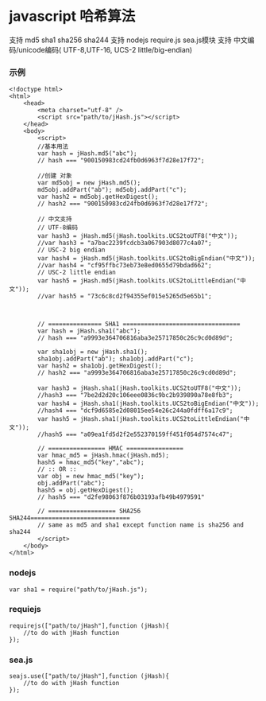 # javascript 哈希算法

支持 md5 sha1 sha256 sha244
支持 nodejs require.js sea.js模块
支持 中文编码/unicode编码( UTF-8,UTF-16, UCS-2 little/big-endian)

### 示例

    <!doctype html>
    <html>
        <head>
            <meta charset="utf-8" />
            <script src="path/to/jHash.js"></script>
        </head>
        <body>
            <script> 
            //基本用法
            var hash = jHash.md5("abc");
            // hash === "900150983cd24fb0d6963f7d28e17f72";

            //创建 对象
            var md5obj = new jHash.md5();
            md5obj.addPart("ab"); md5obj.addPart("c");
            var hash2 = md5obj.getHexDigest();
            // hash2 === "900150983cd24fb0d6963f7d28e17f72";

            // 中文支持
            // UTF-8编码
            var hash3 = jHash.md5(jHash.toolkits.UCS2toUTF8("中文"));
            //var hash3 = "a7bac2239fcdcb3a067903d8077c4a07";
            // USC-2 big endian
            var hash4 = jHash.md5(jHash.toolkits.UCS2toBigEndian("中文"));
            //var hash4 = "cf95ffbc73eb73e8ed0655d79bdad662";
            // USC-2 little endian
            var hash5 = jHash.md5(jHash.toolkits.UCS2toLittleEndian("中文"));
            //var hash5 = "73c6c8cd2f94355ef015e5265d5e65b1";



            // =============== SHA1 =================================
            var hash = jHash.sha1("abc");
            // hash === "a9993e364706816aba3e25717850c26c9cd0d89d";

            var sha1obj = new jHash.sha1();
            sha1obj.addPart("ab"); sha1obj.addPart("c");
            var hash2 = sha1obj.getHexDigest();
            // hash2 === "a9993e364706816aba3e25717850c26c9cd0d89d";

            var hash3 = jHash.sha1(jHash.toolkits.UCS2toUTF8("中文"));
            //hash3 === "7be2d2d20c106eee0836c9bc2b939890a78e8fb3";
            var hash4 = jHash.sha1(jHash.toolkits.UCS2toBigEndian("中文"));
            //hash4 === "dcf9d6585e2d08015ee54e26c244a0fdff6a17c9";
            var hash5 = jHash.sha1(jHash.toolkits.UCS2toLittleEndian("中文"));
            //hash5 === "a09ea1fd5d2f2e552370159ff451f054d7574c47";

            // ================ HMAC ================
            var hmac_md5 = jHash.hmac(jHash.md5);
            hash5 = hmac_md5("key","abc");
            // :: OR ::
            var obj = new hmac_md5("key");
            obj.addPart("abc");
            hash5 = obj.getHexDigest();
            // hash5 === "d2fe98063f876b03193afb49b4979591"

            // =================== SHA256  SHA244============================
            // same as md5 and sha1 except function name is sha256 and sha244
            </script>
        </body>
    </html>

### nodejs

    var sha1 = require("path/to/jHash.js");

### requiejs
    
    requirejs(["path/to/jHash"],function (jHash){
        //to do with jHash function
    });

### sea.js

    seajs.use(["path/to/jHash"],function (jHash){
        //to do with jHash function
    });
